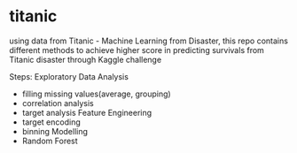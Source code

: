 # titanic
using data from Titanic - Machine Learning from Disaster, this repo contains different methods to achieve higher score in predicting survivals from Titanic disaster through Kaggle challenge

Steps:
Exploratory Data Analysis 
  - filling missing values(average, grouping)
  - correlation analysis
  - target analysis
Feature Engineering
  - target encoding
  - binning
Modelling
  - Random Forest
